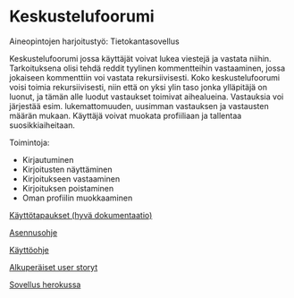 # Keskustelufoorumi

Aineopintojen harjoitustyö: Tietokantasovellus

Keskustelufoorumi jossa käyttäjät voivat lukea viestejä ja vastata niihin. Tarkoituksena olisi tehdä reddit tyylinen kommentteihin vastaaminen, jossa jokaiseen kommenttiin voi vastata rekursiivisesti. Koko keskustelufoorumi voisi toimia rekursiivisesti, niin että on yksi ylin taso jonka ylläpitäjä on luonut, ja tämän alle luodut vastaukset toimivat aihealueina. Vastauksia voi järjestää esim. lukemattomuuden, uusimman vastauksen ja vastausten määrän mukaan. Käyttäjä voivat muokata profiiliaan ja tallentaa suosikkiaiheitaan.

Toimintoja:
* Kirjautuminen
* Kirjoitusten näyttäminen
* Kirjoitukseen vastaaminen
* Kirjoituksen poistaminen
* Oman profiilin muokkaaminen

[Käyttötapaukset (hyvä dokumentaatio)](https://github.com/Laakeri/keskustelufoorumi/tree/master/documentation/kaytto.md)

[Asennusohje](https://github.com/Laakeri/keskustelufoorumi/tree/master/documentation/asennus.md)

[Käyttöohje](https://github.com/Laakeri/keskustelufoorumi/tree/master/documentation/kayttoohje.md)

[Alkuperäiset user storyt](https://github.com/Laakeri/keskustelufoorumi/tree/master/documentation/userstories.md)

[Sovellus herokussa](https://tsoha-keskustelufoorumi.herokuapp.com/)
